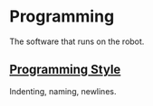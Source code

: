 # Programming
The software that runs on the robot.

## [Programming Style](style.md)
Indenting, naming, newlines.
